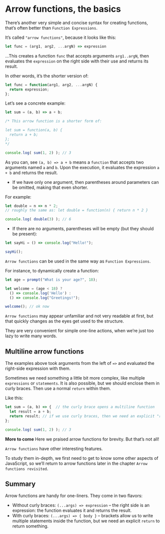 # Arrow functions, the basics #

There’s another very simple and concise syntax for creating functions, that’s often better than ```Function Expressions```.

It’s called ```"arrow functions"```, because it looks like this:
```javascript
let func = (arg1, arg2, ...argN) => expression
```

…This creates a function ```func``` that accepts arguments ```arg1..argN```, then evaluates the ```expression``` on the right side with their use and returns its result.

In other words, it’s the shorter version of:

```javascript
let func = function(arg1, arg2, ...argN) {
  return expression;
};
```
Let’s see a concrete example:
```javascript
let sum = (a, b) => a + b;

/* This arrow function is a shorter form of:

let sum = function(a, b) {
  return a + b;
};
*/

console.log( sum(1, 2) ); // 3
```
As you can, see ```(a, b) => a + b``` means a ```function``` that accepts two arguments named ```a``` and ```b```. Upon the execution, it evaluates the expression ```a + b``` and returns the result.

- If we have only one argument, then parentheses around parameters can be omitted, making that even shorter.

For example:
```javascript
let double = n => n * 2;
// roughly the same as: let double = function(n) { return n * 2 }

console.log( double(3) ); // 6
```
- If there are no arguments, parentheses will be empty (but they should be present):

```javascript
let sayHi = () => console.log("Hello!");

sayHi();
```
```Arrow functions``` can be used in the same way as ```Function Expressions```.

For instance, to dynamically create a function:

```javascript
let age = prompt("What is your age?", 18);

let welcome = (age < 18) ?
  () => console.log('Hello') :
  () => console.log("Greetings!");

welcome(); // ok now
```
```Arrow functions``` may appear unfamiliar and not very readable at first, but that quickly changes as the eyes get used to the structure.

They are very convenient for simple one-line actions, when we’re just too lazy to write many words.

## Multiline arrow functions ##
The examples above took arguments from the left of ```=>``` and evaluated the right-side expression with them.

Sometimes we need something a little bit more complex, like multiple ```expressions``` or ```statements```. It is also possible, but we should enclose them in curly braces. Then use a normal ```return``` within them.

Like this:
```javascript
let sum = (a, b) => {  // the curly brace opens a multiline function
  let result = a + b;
  return result; // if we use curly braces, then we need an explicit "return"
};

console.log( sum(1, 2) ); // 3
```

**More to come**
Here we praised arrow functions for brevity. But that’s not all!

```Arrow functions``` have other interesting features.

To study them in-depth, we first need to get to know some other aspects of JavaScript, so we’ll return to arrow functions later in the chapter ```Arrow functions revisited```.

## **Summary** ##
Arrow functions are handy for one-liners. They come in two flavors:
- Without curly braces: ```(...args) => expression``` – the right side is an expression: the function evaluates it and returns the result.
- With curly braces: ```(...args) => { body }``` – brackets allow us to write multiple statements inside the function, but we need an explicit ```return``` to return something.

